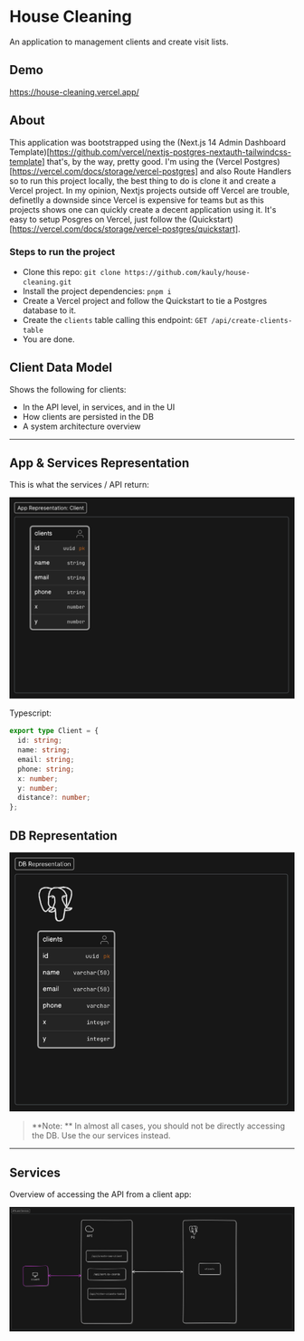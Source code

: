 # House Cleaning

An application to management clients and create visit lists.

## Demo

https://house-cleaning.vercel.app/

## About

This application was bootstrapped using the (Next.js 14 Admin Dashboard Template)[https://github.com/vercel/nextjs-postgres-nextauth-tailwindcss-template] that's, by the way, pretty good. I'm using the (Vercel Postgres)[https://vercel.com/docs/storage/vercel-postgres] and also Route Handlers so to run this project locally, the best thing to do is clone it and create a Vercel project. In my opinion, Nextjs projects outside off Vercel are trouble, definetlly a downside since Vercel is expensive for teams but as this projects shows one can quickly create a decent application using it. It's easy to setup Posgres on Vercel, just follow the (Quickstart)[https://vercel.com/docs/storage/vercel-postgres/quickstart].

### Steps to run the project

- Clone this repo: `git clone https://github.com/kauly/house-cleaning.git`
- Install the project dependencies: `pnpm i`
- Create a Vercel project and follow the Quickstart to tie a Postgres database to it.
- Create the `clients` table calling this endpoint: `GET /api/create-clients-table`
- You are done.

## Client Data Model

Shows the following for clients:

- In the API level, in services, and in the UI
- How clients are persisted in the DB
- A system architecture overview

---

## App & Services Representation

This is what the services / API return:

![App Representation: Client](./docs/app-representation:-client-export-1-25-2024-11_49_35-AM.png)

Typescript:

```typescript
export type Client = {
  id: string;
  name: string;
  email: string;
  phone: string;
  x: number;
  y: number;
  distance?: number;
};
```

## DB Representation

![DB Representation](./docs/db-representation-export-1-25-2024-11_49_35-AM.png)

> **Note: ** In almost all cases, you should not be directly accessing the DB. Use the our services instead.

---

## Services

Overview of accessing the API from a client app:

![APIs and Services](./docs/apis-and-services-export-1-25-2024-11_49_36-AM.png)

